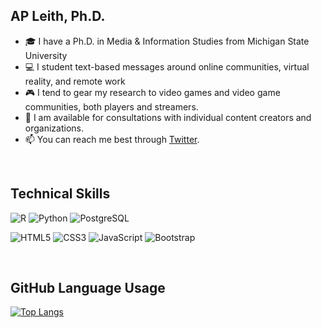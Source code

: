 ## __AP Leith, Ph.D.__

- 🎓 I have a Ph.D. in Media & Information Studies from Michigan State University
- 💻 I student text-based messages around online communities, virtual reality, and remote work
- 🎮 I tend to gear my research to video games and video game communities, both players and streamers.
- 💬 I am available for consultations with individual content creators and organizations.
- 📫 You can reach me best through [Twitter](https://twitter.com/APLeith).

<br>

## __Technical Skills__
![R](https://img.shields.io/badge/R-4B8BBE?style=for-the-badge&logo=R&logoColor=BFC2C5) ![Python](https://img.shields.io/badge/python-646464?style=for-the-badge&logo=python&logoColor=FFE873)  ![PostgreSQL](https://img.shields.io/badge/PostgreSQL-0064a5?style=for-the-badge&logo=PostgreSQL&logoColor=white)

![HTML5](https://img.shields.io/badge/html5-%23E34F26.svg?style=for-the-badge&logo=html5&logoColor=white) ![CSS3](https://img.shields.io/badge/css3-%231572B6.svg?style=for-the-badge&logo=css3&logoColor=white) ![JavaScript](https://img.shields.io/badge/javascript-%23323330.svg?style=for-the-badge&logo=javascript&logoColor=%23F7DF1E) ![Bootstrap](https://img.shields.io/badge/Bootstrap-602C50?style=for-the-badge&logo=bootstrap&logoColor=white) 


<br>

## __GitHub Language Usage__
[![Top Langs](https://github-readme-stats.vercel.app/api/top-langs/?username=apleith)](https://github.com/apleith)

<!--
### Hi there 👋


**apleith/apleith** is a ✨ _special_ ✨ repository because its `README.md` (this file) appears on your GitHub profile.

Here are some ideas to get you started:

- 🔭 I’m currently working on ...
- 🌱 I’m currently learning ...
- 👯 I’m looking to collaborate on ...
- 🤔 I’m looking for help with ...
- 💬 Ask me about ...
- 📫 How to reach me: ...
- 😄 Pronouns: ...
- ⚡ Fun fact: ...
-->
